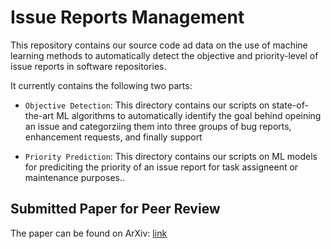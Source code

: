 # Issue Reports Management
This repository contains our source code ad data on the use of machine learning methods to automatically detect the objective and priority-level of issue reports in software repositories.

It currently contains the following two parts:
<ul>
  <li><p><code>Objective Detection</code>: This directory contains our scripts on state-of-the-art ML algorithms to automatically identify the goal behind opeining an issue and categorziing them into three groups of bug reports, enhancement requests, and finally support</p></li>
  <li><p><code>Priority Prediction</code>: This directory contains our scripts on ML models for prediciting the priority of an issue report for task assigneent or maintenance purposes..</p></li>
</ul>

## Submitted Paper for Peer Review
The paper can be found on ArXiv: <a href="https://arxiv.org/abs/2012.10951">link</a>
